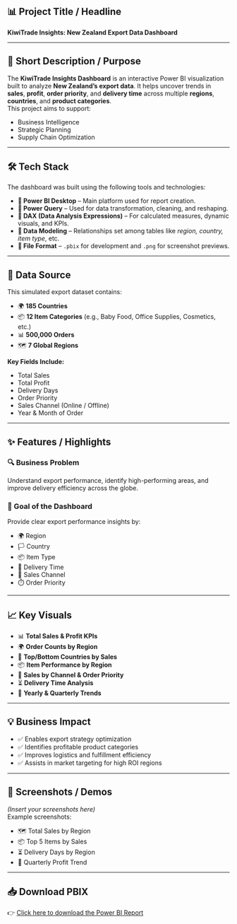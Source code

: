 ## 📊 Project Title / Headline  
**KiwiTrade Insights: New Zealand Export Data Dashboard**

---

## 📌 Short Description / Purpose  
The **KiwiTrade Insights Dashboard** is an interactive Power BI visualization built to analyze **New Zealand’s export data**. It helps uncover trends in **sales**, **profit**, **order priority**, and **delivery time** across multiple **regions**, **countries**, and **product categories**.  
This project aims to support:
- Business Intelligence  
- Strategic Planning  
- Supply Chain Optimization  

---

## 🛠️ Tech Stack  
The dashboard was built using the following tools and technologies:

- **🔹 Power BI Desktop** – Main platform used for report creation.  
- **🔹 Power Query** – Used for data transformation, cleaning, and reshaping.  
- **🔹 DAX (Data Analysis Expressions)** – For calculated measures, dynamic visuals, and KPIs.  
- **🔹 Data Modeling** – Relationships set among tables like *region, country, item type*, etc.  
- **🔹 File Format** – `.pbix` for development and `.png` for screenshot previews.  

---

## 📂 Data Source  
This simulated export dataset contains:

- 🌍 **185 Countries**  
- 📦 **12 Item Categories** (e.g., Baby Food, Office Supplies, Cosmetics, etc.)  
- 📊 **500,000 Orders**  
- 🗺️ **7 Global Regions**  

**Key Fields Include:**
- Total Sales  
- Total Profit  
- Delivery Days  
- Order Priority  
- Sales Channel (Online / Offline)  
- Year & Month of Order  

---

## ✨ Features / Highlights

### 🔍 Business Problem  
Understand export performance, identify high-performing areas, and improve delivery efficiency across the globe.

### 🎯 Goal of the Dashboard  
Provide clear export performance insights by:
- 🌍 Region  
- 🏳️ Country  
- 📦 Item Type  
- 🚚 Delivery Time  
- 🛒 Sales Channel  
- ⏱️ Order Priority  

---

## 📈 Key Visuals
- 📊 **Total Sales & Profit KPIs**  
- 🌍 **Order Counts by Region**  
- 🥇 **Top/Bottom Countries by Sales**  
- 📦 **Item Performance by Region**  
- 🔁 **Sales by Channel & Order Priority**  
- ⏳ **Delivery Time Analysis**  
- 📆 **Yearly & Quarterly Trends**

---

## 💡 Business Impact
- ✅ Enables export strategy optimization  
- ✅ Identifies profitable product categories  
- ✅ Improves logistics and fulfillment efficiency  
- ✅ Assists in market targeting for high ROI regions  

---

## 📸 Screenshots / Demos  
*(Insert your screenshots here)*  
Example screenshots:
- 🗺️ Total Sales by Region  
- 📦 Top 5 Items by Sales  
- ⏳ Delivery Days by Region  
- 📆 Quarterly Profit Trend  

---

## 📥 Download PBIX  
👉 [Click here to download the Power BI Report](./New-Zealand-Export-Dashboard.pbix)

